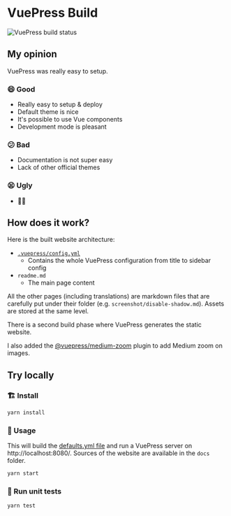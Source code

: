 # VuePress Build

![VuePress build status](https://api.netlify.com/api/v1/badges/e73b1f35-9442-45e1-b7b4-6eed2b102a9c/deploy-status)

## My opinion

VuePress was really easy to setup.

### 😄 Good

- Really easy to setup & deploy
- Default theme is nice
- It's possible to use Vue components
- Development mode is pleasant

### 😕 Bad

- Documentation is not super easy
- Lack of other official themes

### 😫 Ugly

- 🤷‍♂️

## How does it work?

Here is the built website architecture:

- [`.vuepress/config.yml`](./templates/.vuepress/config.yml.handlebars)
  - Contains the whole VuePress configuration from title to sidebar config
- `readme.md`
  - The main page content

All the other pages (including translations) are markdown files that are carefully put under their folder (e.g. `screenshot/disable-shadow.md`). Assets are stored at the same level.

There is a second build phase where VuePress generates the static website.

I also added the [@vuepress/medium-zoom](https://v1.vuepress.vuejs.org/plugin/official/plugin-medium-zoom.html) plugin to add Medium zoom on images.

## Try locally

### 🏗 Install

```sh
yarn install
```

### 🚀 Usage

This will build the [defaults.yml file](../../defaults.yml) and run a VuePress server on http://localhost:8080/. Sources of the website are available in the `docs` folder.

```sh
yarn start
```

### 🚧 Run unit tests

```sh
yarn test
```

